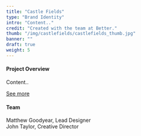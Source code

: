 ```yaml
---
title: "Castle Fields"
type: "Brand Identity"
intro: "Content.."
credit: "Created with the team at Better."
thumb: "/img/castlefields/castlefields_thumb.jpg"
banner: ""
draft: true
weight: 5
---
```

<div class="row work-detail-container">
    <div class="col-xs-offset-0 col-xs-12 col-sm-offset-1 col-sm-6">
        <h4>Project Overview</h4>
        <p class="work-detail">
            Content..
        </p>
        <p><a href="https://better.agency/work/kinnery/" class="work-detail-link">See more</a></p>
    </div>
    <div class="col-xs-offset-0 col-xs-12 col-sm-offset-1 col-sm-3">
        <h4>Team</h4>
        <p class="work-detail team">
            Matthew Goodyear, Lead Designer
            <br>
            John Taylor, Creative Director
        </p>
    </div>
</div>

